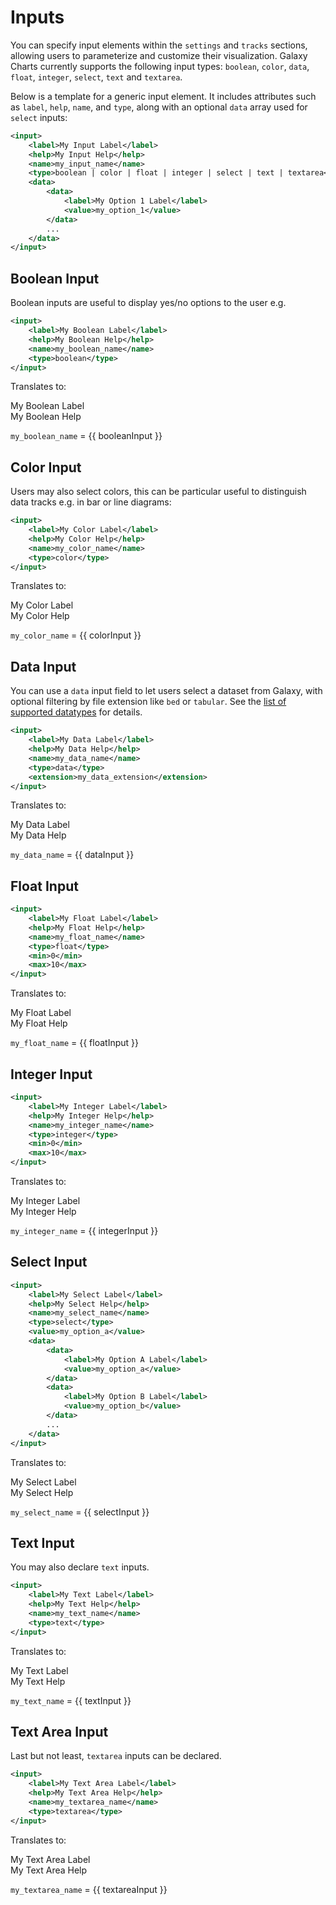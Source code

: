 # Inputs

You can specify input elements within the `settings` and `tracks` sections, allowing users to parameterize and customize their visualization. Galaxy Charts currently supports the following input types: `boolean`, `color`, `data`, `float`, `integer`, `select`, `text` and `textarea`.

Below is a template for a generic input element. It includes attributes such as `label`, `help`, `name`, and `type`, along with an optional `data` array used for `select` inputs:

```xml
<input>
    <label>My Input Label</label>
    <help>My Input Help</help>
    <name>my_input_name</name>
    <type>boolean | color | float | integer | select | text | textarea</type>
    <data>
        <data>
            <label>My Option 1 Label</label>
            <value>my_option_1</value>
        </data>
        ...
    </data>
</input>
```

## Boolean Input

Boolean inputs are useful to display yes/no options to the user e.g.

```xml
<input>
    <label>My Boolean Label</label>
    <help>My Boolean Help</help>
    <name>my_boolean_name</name>
    <type>boolean</type>
</input>
```

Translates to:

<ClientOnly>
<div class="rounded border p-4">
    <div class="font-bold pb-1">My Boolean Label</div>
    <div class="text-xs pb-1">My Boolean Help</div>
    <n-switch v-model:value="booleanInput"/>
</div>
</ClientOnly>

`my_boolean_name`
<span class="font-thin"> = {{ booleanInput }}</span>

## Color Input
    
Users may also select colors, this can be particular useful to distinguish data tracks e.g. in bar or line diagrams:

```xml
<input>
    <label>My Color Label</label>
    <help>My Color Help</help>
    <name>my_color_name</name>
    <type>color</type>
</input>
```

Translates to:

<ClientOnly>
<div class="rounded border p-4">
    <div class="font-bold pb-1">My Color Label</div>
    <div class="text-xs pb-1">My Color Help</div>
    <n-color-picker
        v-model:value="colorInput"
        :modes="['hex']"
        :show-alpha="false"/>
</div>
</ClientOnly>

`my_color_name`
<span class="font-thin"> = {{ colorInput }}</span>

## Data Input

You can use a `data` input field to let users select a dataset from Galaxy, with optional filtering by file extension like `bed` or `tabular`. See the [list of supported datatypes](/content/xml-datasources) for details.

```xml
<input>
    <label>My Data Label</label>
    <help>My Data Help</help>
    <name>my_data_name</name>
    <type>data</type>
    <extension>my_data_extension</extension>
</input>
```

Translates to:

<ClientOnly>
<div class="rounded border p-4">
    <div class="font-bold pb-1">My Data Label</div>
    <div class="text-xs pb-1">My Data Help</div>
    <n-select v-model:value="dataInput" :options="dataOptions" filterable />
</div>
</ClientOnly>

`my_data_name`
<span class="font-thin"> = {{ dataInput }}</span>

## Float Input

```xml
<input>
    <label>My Float Label</label>
    <help>My Float Help</help>
    <name>my_float_name</name>
    <type>float</type>
    <min>0</min>
    <max>10</max>
</input>
```

Translates to:

<ClientOnly>
    <div class="rounded border p-4">
        <div class="font-bold pb-1">My Float Label</div>
        <div class="text-xs pb-1">My Float Help</div>
        <n-slider
            class="mb-2"
            v-model:value="floatInput"
            :min="0"
            :max="10"
            :step="0.01" />
        <n-input-number
            v-model:value="floatInput"
            size="small"
            :min="0"
            :max="10"
            :step="0.01" />
    </div>
</ClientOnly>

`my_float_name`
<span class="font-thin"> = {{ floatInput }}</span>

## Integer Input

```xml
<input>
    <label>My Integer Label</label>
    <help>My Integer Help</help>
    <name>my_integer_name</name>
    <type>integer</type>
    <min>0</min>
    <max>10</max>
</input>
```

Translates to:

<ClientOnly>
    <div class="rounded border p-4">
        <div class="font-bold pb-1">My Integer Label</div>
        <div class="text-xs pb-1">My Integer Help</div>
        <n-slider
            class="mb-2"
            v-model:value="integerInput"
            :min="0"
            :max="10"
            :step="1" />
        <n-input-number
            v-model:value="integerInput"
            size="small"
            :min="0"
            :max="10"
            :step="1" />
    </div>
</ClientOnly>

`my_integer_name`
<span class="font-thin"> = {{ integerInput }}</span>

## Select Input
    
```xml
<input>
    <label>My Select Label</label>
    <help>My Select Help</help>
    <name>my_select_name</name>
    <type>select</type>
    <value>my_option_a</value>
    <data>
        <data>
            <label>My Option A Label</label>
            <value>my_option_a</value>
        </data>
        <data>
            <label>My Option B Label</label>
            <value>my_option_b</value>
        </data>
        ...
    </data>
</input>
```

Translates to:

<ClientOnly>
<div class="rounded border p-4">
    <div class="font-bold pb-1">My Select Label</div>
    <div class="text-xs pb-1">My Select Help</div>
    <n-select v-model:value="selectInput" :options="selectOptions" />
</div>
</ClientOnly>

`my_select_name`
<span class="font-thin"> = {{ selectInput }}</span>

## Text Input

You may also declare `text` inputs.

```xml
<input>
    <label>My Text Label</label>
    <help>My Text Help</help>
    <name>my_text_name</name>
    <type>text</type>
</input>
```

Translates to:

<ClientOnly>
    <div class="rounded border p-4">
        <div class="font-bold pb-1">My Text Label</div>
        <div class="text-xs pb-1">My Text Help</div>
        <n-input v-model:value="textInput" />
    </div>
</ClientOnly>

`my_text_name`
<span class="font-thin"> = {{ textInput }}</span>

## Text Area Input

Last but not least, `textarea` inputs can be declared.

```xml
<input>
    <label>My Text Area Label</label>
    <help>My Text Area Help</help>
    <name>my_textarea_name</name>
    <type>textarea</type>
</input>
```

Translates to:

<ClientOnly>
    <div class="rounded border p-4">
        <div class="font-bold pb-1">My Text Area Label</div>
        <div class="text-xs pb-1">My Text Area Help</div>
        <n-input type="textarea" v-model:value="textareaInput" />
    </div>
</ClientOnly>

`my_textarea_name`
<span class="font-thin"> = {{ textareaInput }}</span>

<script setup>
import * as naiveui from 'naive-ui';
const { NSwitch, NColorPicker, NSelect, NSlider, NInputNumber, NInput } = naiveui;
import { ref } from "vue";
const booleanInput = ref(true);
const colorInput = ref("#0284c7");
const dataInput = ref("dataset_id_a");
const floatInput = ref(1);
const integerInput = ref(1);
const textareaInput = ref("My Text Area");
const textInput = ref("My Text");
const selectInput = ref("my_option_a");

const dataOptions = [
    {
        label: 'Galaxy Dataset A',
        value: 'dataset_id_a',
    },
    {
        label: 'Galaxy Dataset B',
        value: 'dataset_id_b'
    },
];

const selectOptions = [
    {
        label: 'My Option A',
        value: 'my_option_a',
    },
    {
        label: 'My Option B',
        value: 'my_option_b'
    },
];
</script>